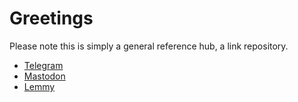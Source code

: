 
# Greetings

Please note this is simply a general reference hub, a link repository. 
- [Telegram](https://t.me/robertoqs)
- [Mastodon](https://writing.exchange/@robertoqs)
- [Lemmy](https://literature.cafe/u/robertoqs)
